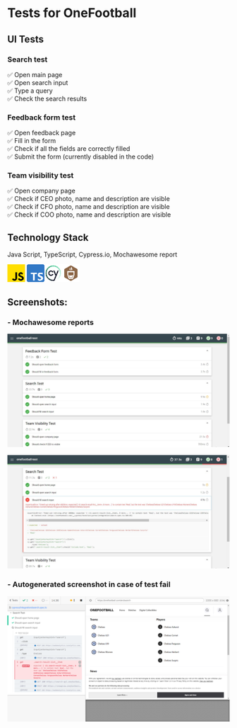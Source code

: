 # Tests for OneFootball

## UI Tests

### Search test
:white_check_mark: Open main page  
:white_check_mark: Open search input  
:white_check_mark: Type a query    
:white_check_mark: Check the search results

### Feedback form test
:white_check_mark: Open feedback page      
:white_check_mark: Fill in the form   
:white_check_mark: Check if all the fields are correctly filled         
:white_check_mark: Submit the form (currently disabled in the code)


### Team visibility test
:white_check_mark: Open company page  
:white_check_mark: Check if CEO photo, name and description are visible     
:white_check_mark: Check if CFO photo, name and description are visible           
:white_check_mark: Check if COO photo, name and description are visible 
      
## Technology Stack

Java Script, TypeScript, Cypress.io, Mochawesome report

![This is an image](/design/icons/js.png) ![This is an image](/design/icons/ts.png)![This is an image](/design/icons/cypress.png)![This is an image](/design/icons/mocha.png)

## Screenshots:

### - Mochawesome reports

![This is an image](/design/images/successful.jpg)

![This is an image](/design/images/fail.jpg)

### - Autogenerated screenshot in case of test fail

![This is an image](/cypress/screenshots/search.spec.ts/testfailed.png)

